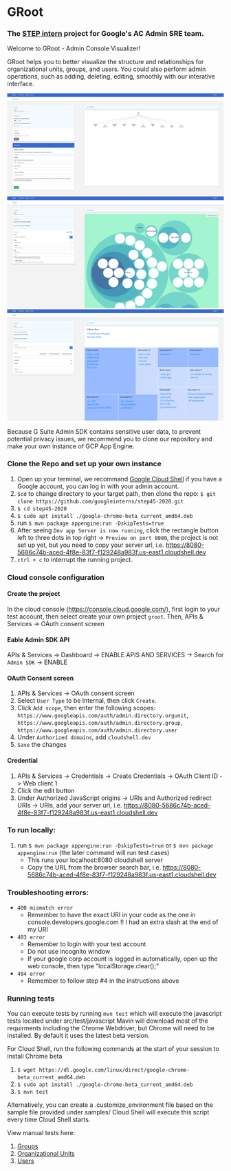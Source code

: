# GRoot
### The [STEP intern](https://buildyourfuture.withgoogle.com/programs/step/) project for Google's AC Admin SRE team.
Welcome to GRoot - Admin Console Visualizer! 

GRoot helps you to better visualize the structure and relationships for organizational units, groups, and users. You could also perform admin 
operations, such as adding, deleting, editing, smoothly with our interative interface.

<img src="src/Screenshot-OU.png">
<img src="src/Screenshot-Group.png">
<img src="src/Screenshot-User.png">

Because G Suite Admin SDK contains sensitive user data, to prevent potential privacy issues, we recommend you to clone 
our repository and make your own instance of GCP App Engine. 

### Clone the Repo and set up your own instance
1. Open up your terminal, we recommand [Google Cloud Shell](https://ssh.cloud.google.com/cloudshell/) if you have a Google account, you can log in with your admin account.
2. `$cd` to change directory to your target path, then clone the repo: `$ git clone https://github.com/googleinterns/step45-2020.git`
3. `$ cd step45-2020`
4. `$ sudo apt install ./google-chrome-beta_current_amd64.deb`
5. run `$ mvn package appengine:run -DskipTests=true`
6. After seeing `Dev app Server is now running`, click the rectangle button left to three dots in top right -> `Preview on port 8080`, the project is not set up yet, but you need to copy your server url, i.e. https://8080-5686c74b-aced-4f8e-83f7-f129248a983f.us-east1.cloudshell.dev
7. `ctrl + c` to interrupt the running project. 

### Cloud console configuration
#### Create the project
In the cloud console (https://console.cloud.google.com/), first login to your test account, then select create your own project `groot`. Then, APIs & Services -> OAuth consent screen

#### Eable Admin SDK API
APIs & Services -> Dashboard -> ENABLE APIS AND SERVICES -> Search for `Admin SDK` -> ENABLE

#### OAuth Consent screen 
1. APIs & Services -> OAuth consent screen
2. Select `User Type` to be Internal, then click `Create`.
3. Click `Add scope`, then enter the following scopes: `https://www.googleapis.com/auth/admin.directory.orgunit`, `https://www.googleapis.com/auth/admin.directory.group`, `https://www.googleapis.com/auth/admin.directory.user`
4. Under `Authorized domains`, add `cloudshell.dev`
5. `Save` the changes

#### Credential
1. APIs & Services -> Credentials -> Create Credentials -> OAuth Client ID -> Web client 1
2. Click the edit button
3. Under Authorized JavaScript origins -> URIs and Authorized redirect URIs -> URIs, add your server url, i.e. https://8080-5686c74b-aced-4f8e-83f7-f129248a983f.us-east1.cloudshell.dev

### To run locally:
1. run `$ mvn package appengine:run -DskipTests=true` or `$ mvn package appengine:run` (the later command will run test cases)
   * This runs your localhost:8080 cloudshell server
   * Copy the URL from the browser search bar, i.e. https://8080-5686c74b-aced-4f8e-83f7-f129248a983f.us-east1.cloudshell.dev

### Troubleshooting errors:
* `400 mismatch error`
  * Remember to have the exact URI in your code as the one in console.developers.google.com !! I had an extra slash at the end of my URI
* `403 error`
  * Remember to login with your test account
  * Do not use incognito window
  * If your google corp account is logged in automatically, open up the web console, then type “localStorage.clear();”
* `404 error`
  * Remember to follow step #4 in the instructions above
  
### Running tests
You can execute tests by running `mvn test` which will execute the javascript tests located under src/test/javascript
Mavin will download most of the requirments including the Chrome Webdriver, but Chrome will need to be installed. By default it uses the latest beta version.

For Cloud Shell, run the following commands at the start of your session to install Chrome beta
1. `$ wget https://dl.google.com/linux/direct/google-chrome-beta_current_amd64.deb`
2. `$ sudo apt install ./google-chrome-beta_current_amd64.deb`
3. `$ mvn test`

Alternatively, you can create a .customize_environment file based on the sample file provided under samples/ 
Cloud Shell will execute this script every time Cloud Shell starts.


View manual tests here:
1. [Groups](/src/test/manual/manual-test-groups.md)
2. [Organizational Units](/src/test/manual/manual-test-ou.md)
3. [Users](/src/test/manual/manual-test-users.md)

